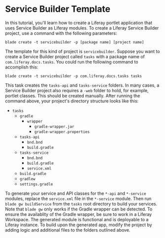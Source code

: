 # Service Builder Template [](id=using-the-service-builder-template)

In this tutorial, you'll learn how to create a Liferay portlet application that
uses Service Builder as Liferay modules. To create a Liferay Service Builder
project, use a command with the following parameters: 

    blade create -t servicebuilder -p [package name] [project name]

The template for this kind of project is `servicebuilder`. Suppose you want to
create a Service Builder project called `tasks` with a package name of
`com.liferay.docs.tasks`. You could run the following command to accomplish
this:

    blade create -t servicebuilder -p com.liferay.docs.tasks tasks

This task creates the `tasks-api` and `tasks-service` folders. In many cases, a
Service Builder project also requires a `-web` folder to hold, for example,
portlet classes. This should be created manually. After running the command
above, your project's directory structure looks like this:

- `tasks`
    - `gradle`
        - `wrapper`
            - `gradle-wrapper.jar`
            - `gradle-wrapper.properties`
    - `tasks-api`
        - `bnd.bnd`
        - `build.gradle`
    - `tasks-service`
        - `bnd.bnd`
        - `build.gradle`
        - `service.xml`
    - `build.gradle`
    - `gradlew`
    - `settings.gradle`

To generate your service and API classes for the `*-api` and `*-service`
modules, replace the `service.xml` file in the `*-service` module. Then run
`blade gw buildService` from the `tasks` root directory to build your services.
Note that `blade gw` only works if the Gradle wrapper can be detected. To ensure
the availablity of the Gradle wrapper, be sure to work in a Liferay Workspace.
The generated module is functional and is deployable to a Liferay instance. To
build upon the generated app, modify the project by adding logic and additional
files to the folders outlined above.
